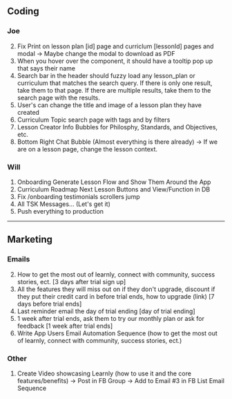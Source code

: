 ## Coding

### Joe

2. Fix Print on lesson plan [id] page and curriclum [lessonId] pages and modal -> Maybe change the modal to download as PDF
3. When you hover over the <Avatar /> component, it should have a tooltip pop up that says their name
4. Search bar in the header should fuzzy load any lesson_plan or curriculum that matches the search query. If there is only one result, take them to that page. If there are multiple results, take them to the search page with the results.
5. User's can change the title and image of a lesson plan they have created
6. Curriculum Topic search page with tags and by filters
7. Lesson Creator Info Bubbles for Philosphy, Standards, and Objectives, etc.
8. Bottom Right Chat Bubble (Almost everything is there already) -> If we are on a lesson page, change the lesson context.

### Will

1. Onboarding Generate Lesson Flow and Show Them Around the App
2. Curriculum Roadmap Next Lesson Buttons and View/Function in DB
3. Fix /onboarding testimonials scrollers jump
4. All TSK Messages... (Let's get it)
5. Push everything to production

---

## Marketing

### Emails

2. How to get the most out of learnly, connect with community, success stories, ect. [3 days after trial sign up]
3. All the features they will miss out on if they don't upgrade, discount if they put their credit card in before trial ends, how to upgrade (link) [7 days before trial ends]
4. Last reminder email the day of trial ending [day of trial ending]
5. 1 week after trial ends, ask them to try our monthly plan or ask for feedback [1 week after trial ends]
6. Write App Users Email Automation Sequence (how to get the most out of learnly, connect with community, success stories, ect.)

### Other

1. Create Video showcasing Learnly (how to use it and the core features/benefits) -> Post in FB Group -> Add to Email #3 in FB List Email Sequence
